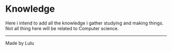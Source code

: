 # Knowledge
Here i intend to add all the knowledge i gather studying and making things. Not all thing here will be related to Computer science.
***
Made by Lulu
